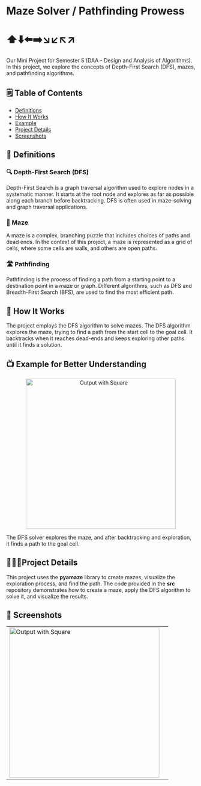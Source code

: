 # Maze Solver / Pathfinding Prowess 
# ⬆️⬇️⬅️➡️↘️↙️↖️↗️

Our Mini Project for Semester 5 (DAA - Design and Analysis of Algorithms). In this project, we explore the concepts of Depth-First Search (DFS), mazes, and pathfinding algorithms.

## 🗒️ Table of Contents
- [Definitions](#definitions)
- [How It Works](#how-it-works)
- [Example](#example-for-better-understanding)
- [Project Details](#project-details)
- [Screenshots](#screenshots)

## 📝 Definitions

### 🔍 Depth-First Search (DFS)
Depth-First Search is a graph traversal algorithm used to explore nodes in a systematic manner. It starts at the root node and explores as far as possible along each branch before backtracking. DFS is often used in maze-solving and graph traversal applications.

### 🧩 Maze
A maze is a complex, branching puzzle that includes choices of paths and dead ends. In the context of this project, a maze is represented as a grid of cells, where some cells are walls, and others are open paths.

### 🛣️ Pathfinding
Pathfinding is the process of finding a path from a starting point to a destination point in a maze or graph. Different algorithms, such as DFS and Breadth-First Search (BFS), are used to find the most efficient path.

## 🧠 How It Works

The project employs the DFS algorithm to solve mazes. The DFS algorithm explores the maze, trying to find a path from the start cell to the goal cell. It backtracks when it reaches dead-ends and keeps exploring other paths until it finds a solution.

## 📺 Example for Better Understanding

<p align="center">
  <img src="https://github.com/cu-sanjay/614-A-DAA-Project/assets/96792511/8ff73088-ef7d-4b41-9f30-1621541f2eb4" width="400" alt="Output with Square">
</p>

The DFS solver explores the maze, and after backtracking and exploration, it finds a path to the goal cell.

## 🚶🏾‍♂️Project Details

This project uses the **pyamaze** library to create mazes, visualize the exploration process, and find the path. The code provided in the **src** repository demonstrates how to create a maze, apply the DFS algorithm to solve it, and visualize the results.

## 📱 Screenshots

<table align="center">
  <tr>
    <td>
      <img src="https://github.com/cu-sanjay/614-A-DAA-Project/assets/96792511/fb8c120c-3459-4685-ba6f-9ce87e3fdfe8" width="400" alt="Output with Square">
    </td>
    <td>